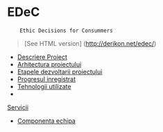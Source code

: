# EDeC
        Ethic Decisions for Consummers

>[See HTML version] (http://derikon.net/edec/)

 - [Descriere 
Proiect](https://github.com/hoenirvili/EDeC/blob/master/EDeC-Raport.md#-1descriere-proiect)
 - [Arhitectura 
proiectului](https://github.com/hoenirvili/EDeC/blob/master/Project%20Architecture.md#edec)
 - [Etapele dezvoltarii 
proiectului](https://github.com/hoenirvili/EDeC/blob/master/EDeC-Raport.md#2-etapele-dezvoltarii-proiectului)
 - [Progresul 
inregistrat](https://github.com/hoenirvili/EDeC/blob/master/EDeC-Raport.md#2-progresul-inregistrat)
 - [Tehnologii 
utilizate](https://github.com/hoenirvili/EDeC/blob/master/EDeC-Raport.md#1-tehnologii-utilizate)
 - 
[Servicii](https://github.com/hoenirvili/EDeC/blob/master/EDeC-Raport.md#servicii)
 - [Componenta 
echipa](https://github.com/hoenirvili/EDeC/blob/master/Project%20Architecture.md#componenta-echipa)
